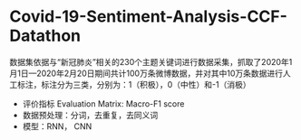 # Covid-19-Sentiment-Analysis-CCF-Datathon
数据集依据与“新冠肺炎”相关的230个主题关键词进行数据采集，抓取了2020年1月1日—2020年2月20日期间共计100万条微博数据，并对其中10万条数据进行人工标注，标注分为三类，分别为：1（积极），0（中性）和-1（消极）

- 评价指标 Evaluation Matrix: Macro-F1 score
- 数据预处理：分词，去重复，去同义词
- 模型：RNN， CNN
